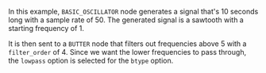 In this example, `BASIC_OSCILLATOR` node generates a signal that's 10 seconds long with a sample rate of 50.
The generated signal is a sawtooth with a starting frequency of 1.

It is then sent to a `BUTTER` node that filters out frequencies above 5 with a `filter_order` of 4. 
Since we want the lower frequencies to pass through, the `lowpass` option is selected for the `btype` option.